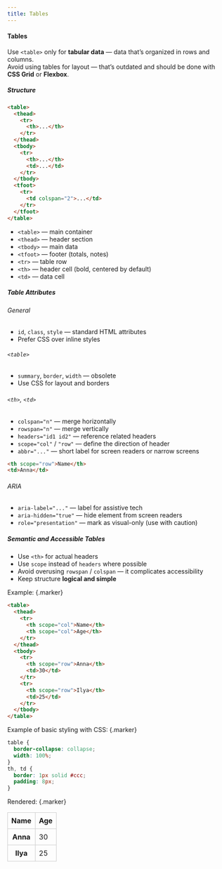 ```yaml
---
title: Tables
---
```


#### Tables

Use `<table>` only for **tabular data** — data that’s organized in rows and columns.  
Avoid using tables for layout — that’s outdated and should be done with **CSS Grid** or **Flexbox**.


##### Structure

```html
<table>
  <thead>
    <tr>
      <th>...</th>
    </tr>
  </thead>
  <tbody>
    <tr>
      <th>...</th>
      <td>...</td>
    </tr>
  </tbody>
  <tfoot>
    <tr>
      <td colspan="2">...</td>
    </tr>
  </tfoot>
</table>
```

- `<table>` — main container
- `<thead>` — header section
- `<tbody>` — main data
- `<tfoot>` — footer (totals, notes)
- `<tr>` — table row
- `<th>` — header cell (bold, centered by default)
- `<td>` — data cell


##### Table Attributes

###### General

- `id`, `class`, `style` — standard HTML attributes
- Prefer CSS over inline styles

###### `<table>`

- `summary`, `border`, `width` — obsolete
- Use CSS for layout and borders

###### `<th>`, `<td>`

- `colspan="n"` — merge horizontally
- `rowspan="n"` — merge vertically
- `headers="id1 id2"` — reference related headers
- `scope="col"` / `"row"` — define the direction of header
- `abbr="..."` — short label for screen readers or narrow screens

```html
<th scope="row">Name</th>
<td>Anna</td>
```

###### ARIA

- `aria-label="..."` — label for assistive tech
- `aria-hidden="true"` — hide element from screen readers
- `role="presentation"` — mark as visual-only (use with caution)


##### Semantic and Accessible Tables

- Use `<th>` for actual headers
- Use `scope` instead of `headers` where possible
- Avoid overusing `rowspan` / `colspan` — it complicates accessibility
- Keep structure **logical and simple**


Example: {.marker}  

```html
<table>
  <thead>
    <tr>
      <th scope="col">Name</th>
      <th scope="col">Age</th>
    </tr>
  </thead>
  <tbody>
    <tr>
      <th scope="row">Anna</th>
      <td>30</td>
    </tr>
    <tr>
      <th scope="row">Ilya</th>
      <td>25</td>
    </tr>
  </tbody>
</table>
```

Example of basic styling with CSS: {.marker}  

```css
table {
  border-collapse: collapse;
  width: 100%;
}
th, td {
  border: 1px solid #ccc;
  padding: 8px;
}
```


Rendered: {.marker}  

<table>

<style>
table {
  border-collapse: collapse;
  width: 100%;
}
th, td {
  border: 1px solid #ccc;
  padding: 8px;
}
</style>

<thead>
<tr>
  <th scope="col">Name</th>
  <th scope="col">Age</th>
</tr>
</thead>
<tbody>
<tr>
  <th scope="row">Anna</th>
  <td>30</td>
</tr>
<tr>
  <th scope="row">Ilya</th>
  <td>25</td>
</tr>
</tbody>

</table>



